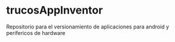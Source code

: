 # trucosAppInventor
Repositorio para el versionamiento de aplicaciones para android y perifericos de hardware
